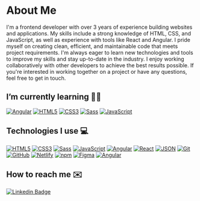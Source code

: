 # About Me
I'm a frontend developer with over 3 years of experience building websites and applications. My skills include a strong knowledge of HTML, CSS, and JavaScript, as well as experience with tools like React and Angular. I pride myself on creating clean, efficient, and maintainable code that meets project requirements. I'm always eager to learn new technologies and tools to improve my skills and stay up-to-date in the industry. I enjoy working collaboratively with other developers to achieve the best results possible. If you're interested in working together on a project or have any questions, feel free to get in touch.

 ## I’m currently learning 👨‍🎓
[![Angular](https://img.shields.io/badge/-Angular-dd1b16?style=flat-square&logo=angular&logoColor=white&link=https://github.com/PawelMatusz/)](https://github.com/PawelMatusz/)
[![HTML5](https://img.shields.io/badge/-HTML5-E34F26?style=flat-square&logo=html5&logoColor=white&link=https://github.com/PawelMatusz/)](https://github.com/PawelMatusz/)
[![CSS3](https://img.shields.io/badge/-CSS3-1572B6?style=flat-square&logo=css3&link=https://github.com/PawelMatusz/)](https://github.com/PawelMatusz/)
[![Sass](https://img.shields.io/badge/-Sass-black?style=flat-square&logo=Sass&logoColor=pink)](https://github.com/PawelMatusz/)
[![JavaScript](https://img.shields.io/badge/-JavaScript-black?style=flat-square&logo=javascript&link=https://github.com/PawelMatusz/)](https://github.com/PawelMatusz/)

## Technologies I use 💻

[![HTML5](https://img.shields.io/badge/-HTML5-E34F26?style=flat-square&logo=html5&logoColor=white&link=https://github.com/PawelMatusz/)](https://github.com/PawelMatusz/)
[![CSS3](https://img.shields.io/badge/-CSS3-1572B6?style=flat-square&logo=css3&link=https://github.com/PawelMatusz/)](https://github.com/PawelMatusz/)
[![Sass](https://img.shields.io/badge/-Sass-black?style=flat-square&logo=Sass&logoColor=pink)](https://github.com/PawelMatusz/)
[![JavaScript](https://img.shields.io/badge/-JavaScript-black?style=flat-square&logo=javascript&link=https://github.com/PawelMatusz/)](https://github.com/PawelMatusz/)
[![Angular](https://img.shields.io/badge/-Angular-dd1b16?style=flat-square&logo=angular&logoColor=white&link=https://github.com/PawelMatusz/)](https://github.com/PawelMatusz/)
[![React](https://img.shields.io/badge/-React-black?style=flat-square&logo=react)](https://github.com/PawelMatusz/)
[![JSON](https://img.shields.io/badge/-JSON-black?style=flat-square&logo=json&logoColor=red)](https://github.com/PawelMatusz/)
[![Git](https://img.shields.io/badge/-Git-black?style=flat-square&logo=git&link=https://github.com/PawelMatusz/)](https://github.com/PawelMatusz/)
[![GitHub](https://img.shields.io/badge/-GitHub-black?style=flat-square&logo=github)](https://github.com/PawelMatusz/)
[![Netlify](https://img.shields.io/badge/-Netlify-black?style=flat-square&logo=netlify)](https://github.com/PawelMatusz/)
[![npm](https://img.shields.io/badge/-NPM-black?style=flat-square&logo=npm)](https://github.com/PawelMatusz/)
[![Figma](https://img.shields.io/badge/-Figma-gray?style=flat-square&logo=Figma)](https://github.com/PawelMatusz/)
[![Angular](https://img.shields.io/badge/-Angular-dd1b16?style=flat-square&logo=angular&logoColor=white&link=https://github.com/PawelMatusz/)](https://github.com/PawelMatusz/)


## How to reach me ✉️
[![Linkedin Badge](https://img.shields.io/badge/-LinkedIn-blue?style=flat-square&logo=Linkedin&logoColor=white&link=https://www.linkedin.com/in/pawel-matusz/)](https://www.linkedin.com/in/pawel-matusz/)

<!--
**PawelMatusz/PawelMatusz** is a ✨ _special_ ✨ repository because its `README.md` (this file) appears on your GitHub profile.
Here are some ideas to get you started:

- 🔭 I’m currently working on ...
- 🌱 I’m currently learning ...
- 👯 I’m looking to collaborate on ...
- 🤔 I’m looking for help with ...
- 💬 Ask me about ...
- 📫 How to reach me: ...
- 😄 Pronouns: ...
- ⚡ Fun fact: ...
-->


<!--
### Status
![Anurag's github stats](https://github-readme-stats.vercel.app/api?username=PawelMatusz&show_icons=true&theme=radical)
-->
